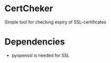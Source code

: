 # CertCheker
Simple tool for checking expiry of SSL-certificates


# Dependencies
* pyopenssl is needed for SSL
